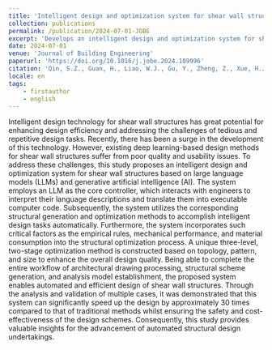 ```yaml
---
title: 'Intelligent design and optimization system for shear wall structures based on large language models and generative artificial intelligence'
collection: publications
permalink: /publication/2024-07-01-JOBE
excerpt: 'Develops an intelligent design and optimization system for shear wall structures, increasing efficiency by about 30 times.'
date: 2024-07-01
venue: 'Journal of Building Engineering'
paperurl: 'https://doi.org/10.1016/j.jobe.2024.109996'
citation: 'Qin, S.Z., Guan, H., Liao, W.J., Gu, Y., Zheng, Z., Xue, H.J., Lu, X.Z., 2024. Intelligent design and optimization system for shear wall structures based on large language models and generative artificial intelligence. Journal of Building Engineering 95, 109996. https://doi.org/10.1016/j.jobe.2024.109996'
locale: en
tags: 
    - firstauthor
    - english
---
```


Intelligent design technology for shear wall structures has great potential for enhancing design efficiency and addressing the challenges of tedious and repetitive design tasks. Recently, there has been a surge in the development of this technology. However, existing deep learning-based design methods for shear wall structures suffer from poor quality and usability issues. To address these challenges, this study proposes an intelligent design and optimization system for shear wall structures based on large language models (LLMs) and generative artificial intelligence (AI). The system employs an LLM as the core controller, which interacts with engineers to interpret their language descriptions and translate them into executable computer code. Subsequently, the system utilizes the corresponding structural generation and optimization methods to accomplish intelligent design tasks automatically. Furthermore, the system incorporates such critical factors as the empirical rules, mechanical performance, and material consumption into the structural optimization process. A unique three-level, two-stage optimization method is constructed based on topology, pattern, and size to enhance the overall design quality. Being able to complete the entire workflow of architectural drawing processing, structural scheme generation, and analysis model establishment, the proposed system enables automated and efficient design of shear wall structures. Through the analysis and validation of multiple cases, it was demonstrated that this system can significantly speed up the design by approximately 30 times compared to that of traditional methods whilst ensuring the safety and cost-effectiveness of the design schemes. Consequently, this study provides valuable insights for the advancement of automated structural design undertakings.